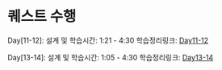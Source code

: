 # 퀘스트 수행
Day[11-12]: 설계 및 학습시간: 1:21 - 4:30
학습정리링크: [Day11-12](https://apple-pocket-cb9.notion.site/J087_Day11-dc5e56c9451b462d956ace148ed4d1fc)

Day[13-14]: 설계 및 학습시간: 1:05 - 4:30
학습정리링크: [Day13-14](https://apple-pocket-cb9.notion.site/Day13-3-A-J087-d2b27bc9b10d4697a7be9bc9aacd4e29)

